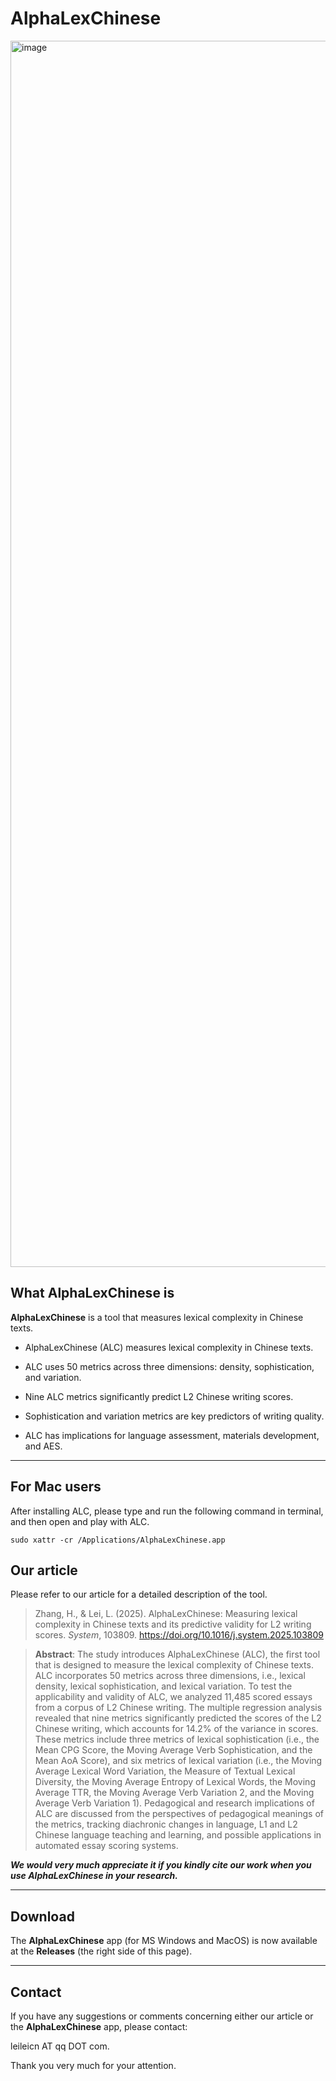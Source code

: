 # AlphaLexChinese

<img width="3834" height="1962" alt="image" src="https://github.com/user-attachments/assets/371b3dec-1d09-4358-9674-75d321af4b71" />


## What AlphaLexChinese is

**AlphaLexChinese** is a tool that measures lexical complexity in Chinese texts.

- AlphaLexChinese (ALC) measures lexical complexity in Chinese texts.

- ALC uses 50 metrics across three dimensions: density, sophistication, and variation.

- Nine ALC metrics significantly predict L2 Chinese writing scores.

- Sophistication and variation metrics are key predictors of writing quality.

- ALC has implications for language assessment, materials development, and AES.

***

## For Mac users

After installing ALC, please type and run the following command in terminal, and then open and play with ALC. 

`sudo xattr -cr /Applications/AlphaLexChinese.app`


## Our article

Please refer to our article for a detailed description of the tool. 

> Zhang, H., & Lei, L. (2025). AlphaLexChinese: Measuring lexical complexity in Chinese texts and its predictive validity for L2 writing scores. *System*, 103809. https://doi.org/10.1016/j.system.2025.103809


> **Abstract**: The study introduces AlphaLexChinese (ALC), the first tool that is designed to measure the lexical complexity of Chinese texts. ALC incorporates 50 metrics across three dimensions, i.e., lexical density, lexical sophistication, and lexical variation. To test the applicability and validity of ALC, we analyzed 11,485 scored essays from a corpus of L2 Chinese writing. The multiple regression analysis revealed that nine metrics significantly predicted the scores of the L2 Chinese writing, which accounts for 14.2% of the variance in scores. These metrics include three metrics of lexical sophistication (i.e., the Mean CPG Score, the Moving Average Verb Sophistication, and the Mean AoA Score), and six metrics of lexical variation (i.e., the Moving Average Lexical Word Variation, the Measure of Textual Lexical Diversity, the Moving Average Entropy of Lexical Words, the Moving Average TTR, the Moving Average Verb Variation 2, and the Moving Average Verb Variation 1). Pedagogical and research implications of ALC are discussed from the perspectives of pedagogical meanings of the metrics, tracking diachronic changes in language, L1 and L2 Chinese language teaching and learning, and possible applications in automated essay scoring systems.


***We would very much appreciate it if you kindly cite our work when you use **AlphaLexChinese** in your research.***

***

## Download

The **AlphaLexChinese** app (for MS Windows and MacOS) is now available at the **Releases** (the right side of this page). 

***

## Contact

If you have any suggestions or comments concerning either our article or the **AlphaLexChinese** app, please contact: 

leileicn AT qq DOT com. 

Thank you very much for your attention. 
